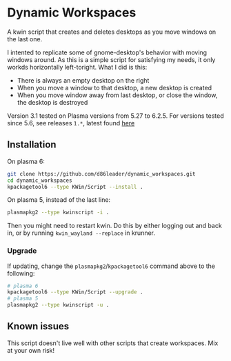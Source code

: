 # Dynamic Workspaces

A kwin script that creates and deletes desktops as you move windows on the last one.

I intented to replicate some of gnome-desktop's behavior with moving windows around.
As this is a simple script for satisfying my needs,
it only workds horizontally left-toright.
What I did is this:

- There is always an empty desktop on the right
- When you move a window to that desktop, a new desktop is created
- When you move window away from last desktop, or close the window,
  the desktop is destroyed

Version 3.1 tested on Plasma versions from 5.27 to 6.2.5. For versions tested
since 5.6, see releases `1.*`, latest found
[here](https://github.com/d86leader/dynamic_workspaces/releases/tag/v1.0.1)

## Installation

On plasma 6:

``` bash
git clone https://github.com/d86leader/dynamic_workspaces.git
cd dynamic_workspaces
kpackagetool6 --type KWin/Script --install .
```

On plasma 5, instead of the last line:

```sh
plasmapkg2 --type kwinscript -i .
```

Then you might need to restart kwin. Do this by either logging out and back in, or by running `kwin_wayland --replace` in krunner.

### Upgrade

If updating, change the `plasmapkg2`/`kpackagetool6` command above to the following:

``` bash
# plasma 6
kpackagetool6 --type KWin/Script --upgrade .
# plasma 5
plasmapkg2 --type kwinscript -u .
```

## Known issues

This script doesn't live well with other scripts that create workspaces.
Mix at your own risk!
